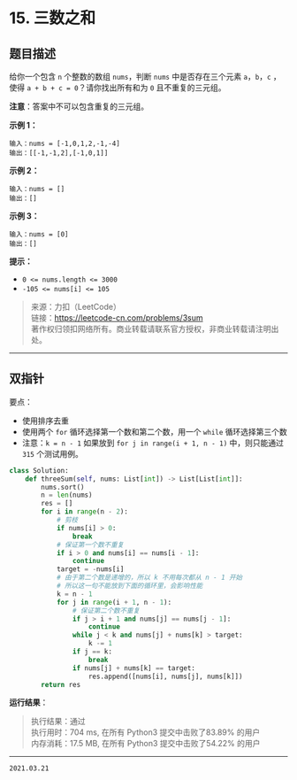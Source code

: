 # 15. 三数之和

## 题目描述

给你一个包含 `n` 个整数的数组 `nums`，判断 `nums` 中是否存在三个元素 `a`，`b`，`c` ，使得 `a + b + c = 0`？请你找出所有和为 `0` 且不重复的三元组。

**注意**：答案中不可以包含重复的三元组。

**示例 1：**

```text
输入：nums = [-1,0,1,2,-1,-4]
输出：[[-1,-1,2],[-1,0,1]]
```

**示例 2：**

```text
输入：nums = []
输出：[]
```

**示例 3：**

```text
输入：nums = [0]
输出：[]
```

**提示：**

- `0 <= nums.length <= 3000`
- `-105 <= nums[i] <= 105`

> 来源：力扣（LeetCode）  
> 链接：<https://leetcode-cn.com/problems/3sum>  
> 著作权归领扣网络所有。商业转载请联系官方授权，非商业转载请注明出处。

---

## 双指针

要点：

- 使用排序去重
- 使用两个 `for` 循环选择第一个数和第二个数，用一个 `while` 循环选择第三个数
- 注意：`k = n - 1` 如果放到 `for j in range(i + 1, n - 1)` 中，则只能通过 `315` 个测试用例。

```python
class Solution:
    def threeSum(self, nums: List[int]) -> List[List[int]]:
        nums.sort()
        n = len(nums)
        res = []
        for i in range(n - 2):
            # 剪枝
            if nums[i] > 0:
                break
            # 保证第一个数不重复
            if i > 0 and nums[i] == nums[i - 1]:
                continue
            target = -nums[i]
            # 由于第二个数是递增的，所以 k 不用每次都从 n - 1 开始
            # 所以这一句不能放到下面的循环里，会影响性能
            k = n - 1
            for j in range(i + 1, n - 1):
                # 保证第二个数不重复
                if j > i + 1 and nums[j] == nums[j - 1]:
                    continue
                while j < k and nums[j] + nums[k] > target:
                    k -= 1
                if j == k:
                    break
                if nums[j] + nums[k] == target:
                    res.append([nums[i], nums[j], nums[k]])
        return res
```

**运行结果**：

> 执行结果：通过  
> 执行用时：704 ms, 在所有 Python3 提交中击败了83.89% 的用户  
> 内存消耗：17.5 MB, 在所有 Python3 提交中击败了54.22% 的用户

---

`2021.03.21`
